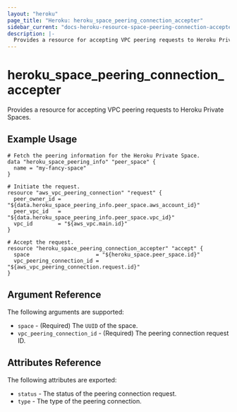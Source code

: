 ```yaml
---
layout: "heroku"
page_title: "Heroku: heroku_space_peering_connection_accepter"
sidebar_current: "docs-heroku-resource-space-peering-connection-accepter"
description: |-
  Provides a resource for accepting VPC peering requests to Heroku Private Spaces.
---
```


# heroku\_space\_peering\_connection\_accepter

Provides a resource for accepting VPC peering requests to Heroku Private Spaces.

## Example Usage

```hcl
# Fetch the peering information for the Heroku Private Space.
data "heroku_space_peering_info" "peer_space" {
  name = "my-fancy-space"
}

# Initiate the request.
resource "aws_vpc_peering_connection" "request" {
  peer_owner_id = "${data.heroku_space_peering_info.peer_space.aws_account_id}"
  peer_vpc_id   = "${data.heroku_space_peering_info.peer_space.vpc_id}"
  vpc_id        = "${aws_vpc.main.id}"
}

# Accept the request.
resource "heroku_space_peering_connection_accepter" "accept" {
  space                     = "${heroku_space.peer_space.id}"
  vpc_peering_connection_id = "${aws_vpc_peering_connection.request.id}"
}
```

## Argument Reference

The following arguments are supported:

* `space` - (Required) The `UUID` of the space.
* `vpc_peering_connection_id` - (Required) The peering connection request ID.

## Attributes Reference

The following attributes are exported:

* `status` - The status of the peering connection request.
* `type` - The type of the peering connection.
